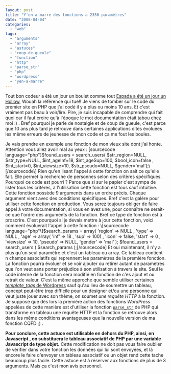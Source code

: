 ```yaml
---
layout: post
title: "Y'en a marre des fonctions a 2356 paramètres"
date: "2008-04-04"
categories: 
  - "web"
tags: 
  - "arguments"
  - "array"
  - "astuces"
  - "coup-de-gueule"
  - "function"
  - "http"
  - "parse_str"
  - "php"
  - "wordpress"
  - "yen-a-marre"
---
```


Tout bon codeur a été un jour un boulet comme tout [Espada a été un jour un Hollow](http://bleach.wikia.com/wiki/Hollow "Comment devenir un Espada lorsque l'on est un hollow"), Wouah la référence qui tue!! Je viens de tomber sur le code du premier site en PHP que j'ai codé il y a plus ou moins 10 ans. Et c'est vraiment pas beau à voir/lire. Pire, je suis incapable de comprendre qui fait quoi car il faut croire qu'à l'époque le mot documentation était tabou chez moi :) . Bref pourquoi je parle de nostalgie et de coup de gueule, c'est parce que 10 ans plus tard je retrouve dans certaines applications dites évoluées les même erreurs de jeunesse de mon code et ça me fout les boules.

Je vais prendre en exemple une fonction de mon vieux site dont j'ai honte. Attention vous allez avoir mal au yeux : \[sourcecode language="php"\]$found\_users = search\_users( $str\_region=NULL, $str\_type=NULL, $int\_ageInf=18, $int\_ageSup=100, $bool\_icon=false , $int\_start=0, $int\_viewsize=10, $str\_pseudo=NULL, $gender='mal');\[/sourcecode\] Rien qu'en lisant l'appel à cette fonction on sait ce qu'elle fait. Elle permet la recherche de personnes selon des critères spécifiques. Pourquoi ce code est pourri ? Parce que si sur le papier c'est sympa de lister tous les critères, à l'utilisation cette fonction est tous sauf intuitive. Cette fonction possède 9 arguments dans un ordre précis. Chaque argument vient avec des conditions spécifiques. Bref c'est la galère pour utiliser cette fonction en production. Vous serez toujours obliger de faire appel à votre documentation, si vous en avez une, pour connaître ne serait-ce que l'ordre des arguments de la fonction. Bref ce type de fonction est à proscrire. C'est pourquoi si je devais mettre à jour cette fonction, voici comment évoluerait l'appel à cette fonction : \[sourcecode language="php"\]$search\_params = array( 'region' => NULL , 'type' => NULL , 'age' => array( 'inf' => 18 , 'sup' => 100) , 'icon' => false, 'start' => 0 , 'viewsize' => 10, 'pseudo' => NULL, 'gender' => 'mal' ); $found\_users = search\_users ( $search\_params );\[/sourcecode\] Et oui maintenant, il n'y a plus qu'un seul paramètre et c'est un tableau ou array. Ce tableau contient n champs associatifs qui reprennent les paramètres de la première fonction. La fonction pourra évoluer et se voir ajouter ou retirer autant de paramètres que l'on veut sans porter préjudice à son utilisation à travers le site. Seul le code interne de la fonction sera modifié en fonction de c'es ajout et ou retrait de valeur. C'est la même approche que semble utiliser certaines [_template\_tags_ de Wordpress](http://codex.wordpress.org/Template_Tags/wp_list_bookmarks "Exemple d'un template_tags qui utilise cette méthode") sauf qu'au lieu de soumettre un tableau, concept peut-être trop difficile pour un designer et/ou une personne qui veut juste jouer avec son thème, on soumet _une requête HTTP_ à la fonction. Je suppose que dès lors la première action des fonctions _WordPress_ appelées de cette manière est d'utiliser la fonction [`parse_str`](http://www.php.net/manual/fr/function.parse-str.php "comment utiliser la fonction parse_str") de PHP qui transforme en tableau une requête HTTP et la fonction se retrouve alors dans les même conditions avantageuses que la nouvelle version de ma fonction CQFD ;) .

**Pour conclure, cette astuce est utilisable en dehors du PHP, ainsi, en Javascript , on substituera le tableau associatif de PHP par une variable Javascript de type objet.** Cette modification ne doit pas vous faire oublier de vérifier dans votre fonction les données qui lui sont envoyées, et là encore le faire d'envoyer un tableau associatif ou un objet rend cette tache beaucoup plus facile. Cette astuce est à réserver aux fonctions de plus de 3 arguments. Mais ça c'est mon avis personnel.
